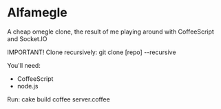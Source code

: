 Alfamegle
=========

A cheap omegle clone, the result of me playing around with CoffeeScript and Socket.IO

IMPORTANT! Clone recursively:
	git clone [repo] --recursive

You'll need:
+ CoffeeScript
+ node.js

Run:
	cake build
	coffee server.coffee